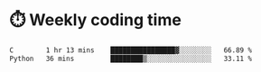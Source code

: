 
# :stopwatch: Weekly coding time
<!--START_SECTION:waka-->

```txt
C        1 hr 13 mins    ████████████████▓░░░░░░░░   66.89 %
Python   36 mins         ████████▒░░░░░░░░░░░░░░░░   33.11 %
```

<!--END_SECTION:waka-->


<!-- <p> <img src="https://github-readme-stats.vercel.app/api?username=cozgerest&show_icons=true&hide_border=false" />  </p> -->

